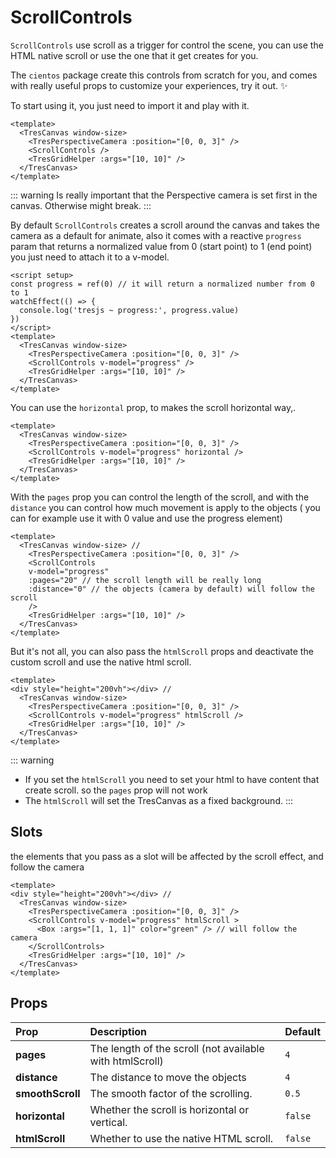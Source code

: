 # ScrollControls

`ScrollControls` use scroll as a trigger for control the scene, you can use the HTML native scroll or use the one that it get creates for you.

The `cientos` package create this controls from scratch for you, and comes with really useful props to customize your experiences, try it out. ✨

To start using it, you just need to import it and play with it.

```vue{3}
<template>
  <TresCanvas window-size>
    <TresPerspectiveCamera :position="[0, 0, 3]" />
    <ScrollControls />
    <TresGridHelper :args="[10, 10]" />
  </TresCanvas>
</template>
```

::: warning
Is really important that the Perspective camera is set first in the canvas. Otherwise might break.
:::

By default `ScrollControls` creates a scroll around the canvas and takes the camera as a default for animate, also it comes with a reactive `progress` param that returns a normalized value from 0 (start point) to 1 (end point) you just need to attach it to a v-model.

```vue{3}
<script setup>
const progress = ref(0) // it will return a normalized number from 0 to 1
watchEffect(() => {
  console.log('tresjs ~ progress:', progress.value)
})
</script>
<template>
  <TresCanvas window-size>
    <TresPerspectiveCamera :position="[0, 0, 3]" />
    <ScrollControls v-model="progress" />
    <TresGridHelper :args="[10, 10]" />
  </TresCanvas>
</template>
```

You can use the `horizontal` prop, to makes the scroll horizontal way,.

```vue{3}
<template>
  <TresCanvas window-size>
    <TresPerspectiveCamera :position="[0, 0, 3]" />
    <ScrollControls v-model="progress" horizontal />
    <TresGridHelper :args="[10, 10]" />
  </TresCanvas>
</template>
```

With the `pages` prop you can control the length of the scroll, and with the `distance` you can control how much movement is apply to the objects ( you can for example use it with 0 value and use the progress element)

```vue{3}
<template>
  <TresCanvas window-size> // 
    <TresPerspectiveCamera :position="[0, 0, 3]" />
    <ScrollControls
    v-model="progress"
    :pages="20" // the scroll length will be really long
    :distance="0" // the objects (camera by default) will follow the scroll
    />
    <TresGridHelper :args="[10, 10]" />
  </TresCanvas>
</template>
```

But it's not all, you can also pass the `htmlScroll` props and deactivate the custom scroll and use the native html scroll.

```vue{3}
<template>
<div style="height="200vh"></div> //
  <TresCanvas window-size>
    <TresPerspectiveCamera :position="[0, 0, 3]" />
    <ScrollControls v-model="progress" htmlScroll />
    <TresGridHelper :args="[10, 10]" />
  </TresCanvas>
</template>
```

::: warning
- If you set the `htmlScroll` you need to set your html to have content that create scroll. so the `pages` prop will not work
- The `htmlScroll` will set the TresCanvas as a fixed background.
:::

## Slots

the elements that you pass as a slot will be affected by the scroll effect, and follow the camera

```vue{3}
<template>
<div style="height="200vh"></div> //
  <TresCanvas window-size>
    <TresPerspectiveCamera :position="[0, 0, 3]" />
    <ScrollControls v-model="progress" htmlScroll >
      <Box :args="[1, 1, 1]" color="green" /> // will follow the camera
    </ScrollControls>
    <TresGridHelper :args="[10, 10]" />
  </TresCanvas>
</template>
```

## Props

| Prop             | Description                                              | Default |
| :--------------- | :------------------------------------------------------- | ------- |
| **pages**        | The length of the scroll (not available with htmlScroll) | `4`     |
| **distance**     | The distance to move the objects                         | `4`     |
| **smoothScroll** | The smooth factor of the scrolling.                      | `0.5`   |
| **horizontal**   | Whether the scroll is horizontal or vertical.            | `false` |
| **htmlScroll**   | Whether to use the native HTML scroll.                   | `false` |
